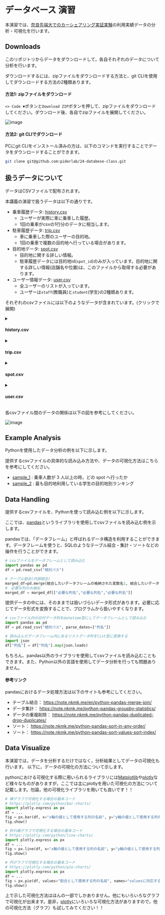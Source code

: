 # データベース 演習

本演習では、[奈良先端大でのカーシェアリング実証実験](https://naist-carshare.github.io/)の利用実績データの分析・可視化を行います。

## Downloads

このリポジトリからデータをダウンロードして，各自それぞれのデータについて分析を行います。

ダウンロードするには、zipファイルをダウンロードする方法と、git CLIを使用してダウンロードする方法の2種類あります。

#### 方法1: zipファイルをダウンロード

`<> Code ▼`ボタンと`Download ZIP`ボタンを押して、zipファイルをダウンロードしてください。ダウンロード後、各自でzipファイルを展開してください。

![image](https://github.com/piderlab/23-databese-class/assets/40050810/c1519be2-d0b1-421c-9a49-edc89521c4f5)

#### 方法2: git CLIでダウンロード

PCにgit CLIをインストール済みの方は、以下のコマンドを実行することでデータをダウンロードすることができます。

```bash
git clone git@github.com:piderlab/24-databese-class.git
```

## 扱うデータについて

データはCSVファイルで配布されます。

本講義の演習で扱うデータは以下の通りです。

- 乗車履歴データ: [history.csv](./history.csv)
  - ユーザーが実際に車に乗車した履歴。
  - 1回の乗車がcsvの1行分のデータに相当します。
- 駐車履歴データ: [trip.csv](./trip.csv)
  - 車に乗車した際のユーザーの目的地。
  - 1回の乗車で複数の目的地へ行っている場合があります。
- 目的地データ: [spot.csv](./spot.csv)
  - 目的地に関する詳しい情報。
  - 駐車履歴データには目的地id(`spot_id`)のみが入っています。目的地に関する詳しい情報(店舗名や位置)は、このファイルから取得する必要があります。
- ユーザー情報データ: [user.csv](./user.csv)
  - 全ユーザーのリストが入っています。
  - ユーザーは`staff`(教職員)と`student`(学生)の2種類あります。
 
それぞれのcsvファイルには以下のようなデータが含まれています。(クリックで展開)

<details>
<summary>

#### history.csv
  
</summary>

|列名|内容|
|---|---|
history_id|乗車履歴のid
started_at|乗車し始めた時刻
ended_at|乗車し終わった時刻
from_parking_lot|乗車開始地点 (NAISTまたはATR)
to_parking_lot|乗車終了地点 (NAISTまたはATR)
car|使用した車の名前
passengers_count|乗車人数（1の場合: 運転手のみ、2以上の場合: 運転手を含めた団体利用）※運転手同士の相乗りではない
distance|移動距離
user_id|車に乗車したユーザーのユーザーid

</details>

<details>
<summary>

#### trip.csv
  
</summary>

|列名|内容|
|---|---|
created_at|目的地へ行った日時
lat|緯度
lon|経度
car|使用した車の名前
user_id|目的地へ行ったユーザーのユーザーid
spot_id|目的地id
history_id|history.csv内の対応する行のhistory_id

</details>
<details>
<summary>

#### spot.csv
  
</summary>

|列名|内容|
|---|---|
spot_id|地点id
spot_name|地点の名称
lat|地点の緯度
lon|地点の経度
count|ユーザーが地点に行った回数
spot_types|地点のタイプ (例: `restaurant`=レストラン) 関連する順に、複数のタイプが入っています
is_parking|その場所がカーシェアの乗車/返却地点として用意された駐車場かどうか (Trueの場合カーシェアで用意された駐車場、Falseの場合カーシェアで用意された駐車場ではない)

</details>
<details>
<summary>

#### user.csv
  
</summary>

|列名|内容|
|---|---|
user_id|ユーザーid
user_type|ユーザーが教職員(staff)か学生(student)か

</details>

各csvファイル間のデータの関係は以下の図を参考にしてください。

![image](https://github.com/piderlab/23-databese-class/assets/40050810/867f2e2a-0e8a-4c2e-ae2b-d29f23f89e1d)


## Example Analysis

Pythonを使用したデータ分析の例を以下に示します。

提供するcsvファイルの具体的な読み込み方法や、データの可視化方法はこちらを参考にしてください。

- [sample_1](./sample1.ipynb) : 乗車人数が 3 人以上の時，どの spot へ行ったか
- [sample_2](./sample2.ipynb) : 最も目的地利用している学生の目的地別ランキング

## Data Handling

提供するcsvファイルを、Pythonを使って読み込む例を以下に示します。

ここでは、[pandas](https://pandas.pydata.org/)というライブラリを使用してcsvファイルを読み込む例を示します。

pandasでは、「データフレーム」と呼ばれるデータ構造を利用することができます。データフレームを使うと、SQLのようなテーブル結合・集計・ソートなどの操作を行うことができます。

```py
# csvファイルをデータフレームとして読み込む
import pandas as pd
df = pd.read_csv("相対パス")
```

```py
# テーブル結合(内部結合)
marged_df=pd.merge(結合したいデータフレームの格納された変数名1, 結合したいデータフレームの格納された変数名2, on="結合対象となる列名")
#　必要な列のみ抽出
marged_df = marged_df[["必要な列名","必要な列名","必要な列名"]]
```

提供データの中には、そのままでは扱いづらいデータ形式があります。必要に応じてデータ形式を変換することで、プログラムから扱いやすくなります。

```py
# csvファイル内の日付データ列をdatetime型にしてデータフレームとして読み込む
import pandas as pd
df = pd.read_csv("相対パス", parse_dates=["列名"])
```

```py
# 読み込んだデータフレーム内にあるリストデータ列をlist型に変換する
import json
df["列名"] = df["列名"].map(json.loads)
```

もちろん、pandas以外のライブラリを使用してcsvファイルを読み込むこともできます。また、Python以外の言語を使用してデータ分析を行っても問題ありません。

#### 参考リンク

pandasにおけるデータ処理方法は以下のサイトも参考にしてください。

- テーブル結合： https://note.nkmk.me/en/python-pandas-merge-join/
- データ集計： https://note.nkmk.me/python-pandas-groupby-statistics/
- データの重複削除： https://note.nkmk.me/python-pandas-duplicated-drop-duplicates/
- ソート： https://note.nkmk.me/python-pandas-sort-in-any-order/
- ソート： https://note.nkmk.me/python-pandas-sort-values-sort-index/

## Data Visualize

本演習では，データを分析するだけではなく，分析結果としてデータの可視化も行います。
以下に，データの可視化の方法について示します。

pythonにおける可視化する際に用いられるライブラリには[Matplotlib](https://matplotlib.org/stable/gallery/index)や[plotly](https://plotly.com/python/)など様々なものがありますが，ここでは主にplotlyを用いた可視化の方法について記載します。勿論，他の可視化ライブラリを用いても良いです！！

```py
# 棒グラフで可視化する場合の基本コード
# https://plotly.com/python/bar-charts/
import plotly.express as px
df = ...
fig = px.bar(df, x="x軸の値として使用する列の名前", y="y軸の値として使用する列の名前", title="棒グラフ")
fig.show()
```
```py
# 折れ線グラフで可視化する場合の基本コード
# https://plotly.com/python/line-charts/
import plotly.express as px
df = ...
fig = px.line(df, x="x軸の値として使用する列の名前", y="y軸の値として使用する列の名前", title="折れ線グラフ")
fig.show()
```
```py
# 円グラフで可視化する場合の基本コード
# https://plotly.com/python/pie-charts/
import plotly.express as px
df = ...
fig = px.pie(df, values="割合として使用する列の名前", names="valuesに対応するラベル", title="円グラフ")
fig.show()
```
上で示した可視化方法はほんの一部でしかありません。他にもいろいろなグラフで可視化が出来ます。是非，[plotly](https://plotly.com/python/)にいろいろな可視化方法がありますので，他の可視化方法（グラフ）も試してみてください！！
